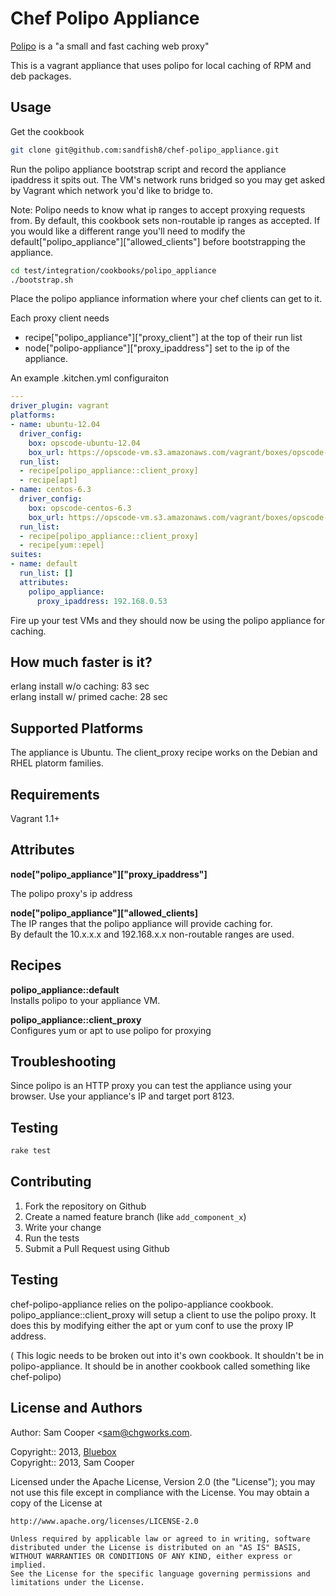 # Chef Polipo Appliance

[Polipo](http://www.pps.univ-paris-diderot.fr/~jch/software/polipo/) is a "a small and fast caching web proxy"  

This is a vagrant appliance that uses polipo for local caching of RPM and deb packages.  

## Usage

Get the cookbook

```bash
git clone git@github.com:sandfish8/chef-polipo_appliance.git
```

Run the polipo appliance bootstrap script and record the appliance ipaddress it spits out.  The VM's network runs bridged so you may get asked by Vagrant which network you'd like to bridge to.

Note: Polipo needs to know what ip ranges to accept proxying requests from.  By default, this cookbook sets non-routable ip ranges as accepted.
If you would like a different range you'll need to modify the default["polipo_appliance"]["allowed_clients"] before bootstrapping the appliance.
 
```bash
cd test/integration/cookbooks/polipo_appliance
./bootstrap.sh
```

Place the polipo appliance information where your chef clients can get to it.  

Each proxy client needs  
 - recipe["polipo_appliance"]["proxy\_client"] at the top of their run list
 - node["polipo-appliance"]["proxy\_ipaddress"] set to the ip of the appliance.

An example .kitchen.yml configuraiton

```yaml
---
driver_plugin: vagrant
platforms:
- name: ubuntu-12.04
  driver_config:
    box: opscode-ubuntu-12.04
    box_url: https://opscode-vm.s3.amazonaws.com/vagrant/boxes/opscode-ubuntu-12.04.box
  run_list:
  - recipe[polipo_appliance::client_proxy]
  - recipe[apt]
- name: centos-6.3
  driver_config:
    box: opscode-centos-6.3
    box_url: https://opscode-vm.s3.amazonaws.com/vagrant/boxes/opscode-centos-6.3.box
  run_list:
  - recipe[polipo_appliance::client_proxy]
  - recipe[yum::epel]
suites:
- name: default
  run_list: []
  attributes:
    polipo_appliance:
      proxy_ipaddress: 192.168.0.53
```

Fire up your test VMs and they should now be using the polipo appliance for caching.

## How much faster is it?

erlang install w/o caching:     83 sec  
erlang install w/ primed cache: 28 sec

## Supported Platforms

The appliance is Ubuntu.  The client_proxy recipe works on the Debian and RHEL platorm families.  

## Requirements

Vagrant 1.1+

## Attributes

**node["polipo_appliance"]["proxy_ipaddress"]**

The polipo proxy's ip address

**node["polipo_appliance"]["allowed_clients]**  
The IP ranges that the polipo appliance will provide caching for.  
By default the 10.x.x.x and 192.168.x.x non-routable ranges are used.

## Recipes

**polipo_appliance::default**  
Installs polipo to your appliance VM.  

**polipo_appliance::client\_proxy**  
Configures yum or apt to use polipo for proxying

## Troubleshooting

Since polipo is an HTTP proxy you can test the appliance using your browser.  Use your appliance's IP and target port 8123.

## Testing
```bash
rake test
```

## Contributing

1. Fork the repository on Github
2. Create a named feature branch (like `add_component_x`)
3. Write your change
4. Run the tests
6. Submit a Pull Request using Github

Testing
-------------------

chef-polipo-appliance relies on the polipo-appliance cookbook.
polipo_appliance::client_proxy will setup a client to use the polipo proxy.  It does this by modifying either the apt or yum conf to use the proxy IP address.

( This logic needs to be broken out into it's own cookbook.  It shouldn't be in polipo-appliance.  It should be in another cookbook called something like chef-polipo)



License and Authors
-------------------

Author: Sam Cooper <sam@chgworks.com.

Copyright:: 2013, [Bluebox](http://bluebox.net)  
Copyright:: 2013, Sam Cooper

Licensed under the Apache License, Version 2.0 (the "License");
you may not use this file except in compliance with the License.
You may obtain a copy of the License at

    http://www.apache.org/licenses/LICENSE-2.0
    
    Unless required by applicable law or agreed to in writing, software
    distributed under the License is distributed on an "AS IS" BASIS,
    WITHOUT WARRANTIES OR CONDITIONS OF ANY KIND, either express or implied.
    See the License for the specific language governing permissions and
    limitations under the License.
